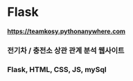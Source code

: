 # Flask

**https://teamkosy.pythonanywhere.com**

### 전기차 / 충전소 상관 관계 분석 웹사이트

### Flask, HTML, CSS, JS, mySql

